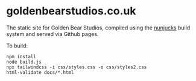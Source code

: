 # goldenbearstudios.co.uk

The static site for Golden Bear Studios, compiled using the [nunjucks]() build system and served via Github pages.

To build:

```
npm install
node build.js
npx tailwindcss -i css/styles.css -o css/styles2.css
html-validate docs/*.html
```
